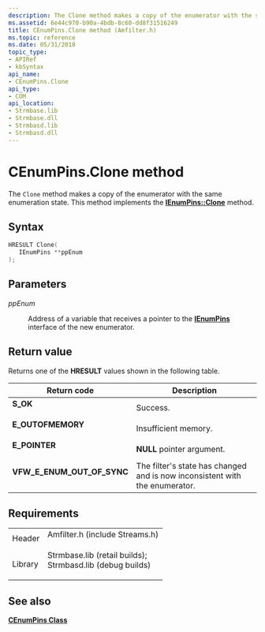 ```yaml
---
description: The Clone method makes a copy of the enumerator with the same enumeration state. This method implements the IEnumPins::Clone method.
ms.assetid: 6e44c970-b90a-4bdb-8c60-dd8f31516249
title: CEnumPins.Clone method (Amfilter.h)
ms.topic: reference
ms.date: 05/31/2018
topic_type: 
- APIRef
- kbSyntax
api_name: 
- CEnumPins.Clone
api_type: 
- COM
api_location: 
- Strmbase.lib
- Strmbase.dll
- Strmbasd.lib
- Strmbasd.dll
---
```


# CEnumPins.Clone method

The `Clone` method makes a copy of the enumerator with the same enumeration state. This method implements the [**IEnumPins::Clone**](/windows/desktop/api/Strmif/nf-strmif-ienumpins-clone) method.

## Syntax


```C++
HRESULT Clone(
   IEnumPins **ppEnum
);
```



## Parameters

<dl> <dt>

*ppEnum* 
</dt> <dd>

Address of a variable that receives a pointer to the [**IEnumPins**](/windows/desktop/api/Strmif/nn-strmif-ienumpins) interface of the new enumerator.

</dd> </dl>

## Return value

Returns one of the **HRESULT** values shown in the following table.



| Return code                                                                                                | Description                                                                            |
|------------------------------------------------------------------------------------------------------------|----------------------------------------------------------------------------------------|
| <dl> <dt>**S\_OK**</dt> </dl>                       | Success.<br/>                                                                    |
| <dl> <dt>**E\_OUTOFMEMORY**</dt> </dl>              | Insufficient memory.<br/>                                                        |
| <dl> <dt>**E\_POINTER**</dt> </dl>                  | **NULL** pointer argument.<br/>                                                  |
| <dl> <dt>**VFW\_E\_ENUM\_OUT\_OF\_SYNC**</dt> </dl> | The filter's state has changed and is now inconsistent with the enumerator.<br/> |



 

## Requirements



|                    |                                                                                                                                                                                            |
|--------------------|--------------------------------------------------------------------------------------------------------------------------------------------------------------------------------------------|
| Header<br/>  | <dl> <dt>Amfilter.h (include Streams.h)</dt> </dl>                                                                                  |
| Library<br/> | <dl> <dt>Strmbase.lib (retail builds); </dt> <dt>Strmbasd.lib (debug builds)</dt> </dl> |



## See also

<dl> <dt>

[**CEnumPins Class**](cenumpins.md)
</dt> </dl>

 

 




